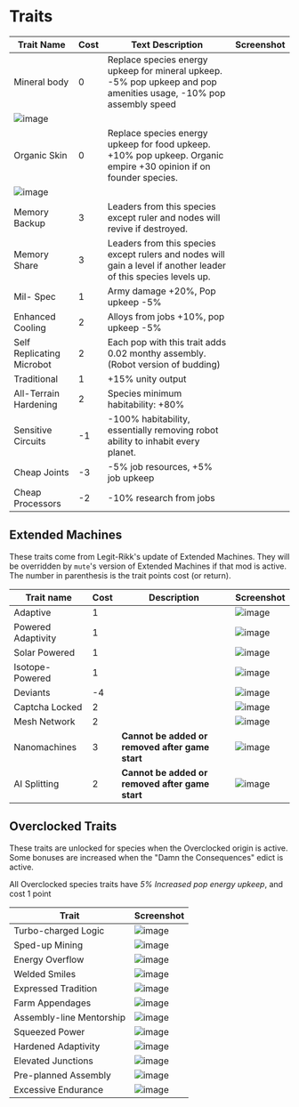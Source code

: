 # Traits

| Trait Name | Cost | Text Description | Screenshot |
| ---- | ---- | ---- | ---- |
| Mineral body | 0 |Replace species energy upkeep for mineral upkeep. -5% pop upkeep and pop amenities usage, -10% pop assembly speed | 
![image](https://github.com/user-attachments/assets/dc50fabe-e579-48d4-b79b-16e7d13f2b57) |
| Organic Skin | 0 | Replace species energy upkeep for food upkeep.  +10% pop upkeep. Organic empire +30 opinion if on founder species. | 
![image](https://github.com/user-attachments/assets/23eb352e-d810-4296-9526-5f2cd070902d) |
| Memory Backup | 3 |Leaders from this species except ruler and nodes will revive if destroyed. | |
| Memory Share | 3 | Leaders from this species except rulers and nodes will gain a level if another leader of this species levels up. | |
| Mil- Spec | 1 | Army damage +20%, Pop upkeep -5% | |
| Enhanced Cooling | 2 | Alloys from jobs +10%, pop upkeep -5% | |
| Self Replicating Microbot | 2 | Each pop with this trait adds 0.02 monthy assembly. (Robot version of budding) | |
| Traditional | 1 | +15% unity output | |
| All-Terrain Hardening | 2 | Species minimum habitability: +80% | |
| Sensitive Circuits | -1 | -100% habitability, essentially removing robot ability to inhabit every planet. | |
| Cheap Joints | -3 | -5% job resources, +5% job upkeep | |
| Cheap Processors | -2 | -10% research from jobs | |


## Extended Machines

These traits come from Legit-Rikk's update of Extended Machines. They will be overridden by `mute`'s version of Extended Machines if that mod is active. The number in parenthesis is the trait points cost (or return).

| Trait name | Cost | Description | Screenshot |
| ---- | ---- | ---- | ---- |
| Adaptive | 1 | | ![image](https://github.com/user-attachments/assets/fdb7debf-09a3-4dea-b2e4-b7f606f2184f) |
| Powered Adaptivity | 1 | | ![image](https://github.com/user-attachments/assets/008df02e-ae06-4a67-9574-cb94fddc27aa) |
| Solar Powered | 1 | | ![image](https://github.com/user-attachments/assets/e114a3bd-fcdd-4ee8-b2fc-de8e573b7e7e) |
| Isotope-Powered | 1 | | ![image](https://github.com/user-attachments/assets/0fcb4005-db5a-42e7-8a43-64da17ca42c2) |
| Deviants | -4 | | ![image](https://github.com/user-attachments/assets/1e4c365f-d00a-4bd3-bdbb-84ff00ca3e94) |
| Captcha Locked | 2 | | ![image](https://github.com/user-attachments/assets/7fffc6d5-0be6-4e0b-9d55-0734e996b4cb) |
| Mesh Network | 2 | | ![image](https://github.com/user-attachments/assets/1af3c29d-f80a-4822-a2ba-073f7d3e0ff2) |
| Nanomachines | 3 | **Cannot be added or removed after game start** | ![image](https://github.com/user-attachments/assets/2ad589e7-57d5-4721-8568-e474e2e26dcf) |
| AI Splitting | 2 | **Cannot be added or removed after game start** | ![image](https://github.com/user-attachments/assets/684096e4-8d53-462a-9bc3-721ff1bb1114) |


## Overclocked Traits

These traits are unlocked for species when the Overclocked origin is active. Some bonuses are increased when the "Damn the Consequences" edict is active. 

All Overclocked species traits have *5% Increased pop energy upkeep*, and cost 1 point

| Trait | Screenshot |
| ---- | ---- |
| Turbo-charged Logic | ![image](https://github.com/user-attachments/assets/9fd61b33-d180-4aa8-8dcd-52f2c13f6682) |
| Sped-up Mining | ![image](https://github.com/user-attachments/assets/a2f17b9d-0f55-4720-9044-a38cb9036310) |
| Energy Overflow | ![image](https://github.com/user-attachments/assets/20008589-6c34-4e6c-bc7b-94c5f4117ff8) |
| Welded Smiles | ![image](https://github.com/user-attachments/assets/9fe6a2ac-1eb2-455a-a16e-f5df2fd9f952) |
| Expressed Tradition | ![image](https://github.com/user-attachments/assets/48f38ba0-c7af-41ac-ad86-f8498b4c4547) |
| Farm Appendages | ![image](https://github.com/user-attachments/assets/7dec3e72-ffea-46a3-9a1a-922cea2b350e) |
| Assembly-line Mentorship | ![image](https://github.com/user-attachments/assets/db1c7d4f-6d66-417f-a9a4-8e209dbcbe47) |
| Squeezed Power | ![image](https://github.com/user-attachments/assets/2cf0a7b8-d6c3-4dc3-82df-dd6a1affc146) |
| Hardened Adaptivity | ![image](https://github.com/user-attachments/assets/9ac281ae-abb7-4ae4-a721-e38361920061) |
| Elevated Junctions | ![image](https://github.com/user-attachments/assets/a064b6e0-9bfb-4389-a2bd-6cf6fe874057) |
| Pre-planned Assembly | ![image](https://github.com/user-attachments/assets/d79eb59e-5e07-4c37-ad3c-c5a0db9ca143) |
| Excessive Endurance | ![image](https://github.com/user-attachments/assets/8602e989-681a-4791-ba60-9312cdafa91b) |
